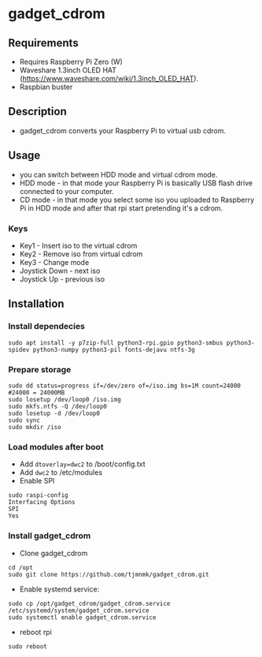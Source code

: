 # gadget_cdrom
## Requirements
* Requires Raspberry Pi Zero (W) 
* Waveshare 1.3inch OLED HAT (https://www.waveshare.com/wiki/1.3inch_OLED_HAT).
* Raspbian buster

## Description
* gadget_cdrom converts your Raspberry Pi to virtual usb cdrom.

## Usage
* you can switch between HDD mode and virtual cdrom mode.
* HDD mode - in that mode your Raspberry Pi is basically USB flash drive connected to your computer.
* CD mode - in that mode you select some iso you uploaded to Raspberry Pi in HDD mode and after that rpi start pretending it's a cdrom. 

### Keys
* Key1 - Insert iso to the virtual cdrom
* Key2 - Remove iso from virtual cdrom
* Key3 - Change mode
* Joystick Down - next iso
* Joystick Up - previous iso

## Installation
### Install dependecies
```
sudo apt install -y p7zip-full python3-rpi.gpio python3-smbus python3-spidev python3-numpy python3-pil fonts-dejavu ntfs-3g
```

### Prepare storage
```
sudo dd status=progress if=/dev/zero of=/iso.img bs=1M count=24000 #24000 = 24000MB
sudo losetup /dev/loop0 /iso.img
sudo mkfs.ntfs -Q /dev/loop0
sudo losetup -d /dev/loop0
sudo sync
sudo mkdir /iso
```

### Load modules after boot
* Add ```dtoverlay=dwc2``` to /boot/config.txt
* Add ```dwc2``` to /etc/modules
* Enable SPI
```
sudo raspi-config
Interfacing Options
SPI
Yes
```

### Install gadget_cdrom
* Clone gadget_cdrom
```
cd /opt
sudo git clone https://github.com/tjmnmk/gadget_cdrom.git
```
* Enable systemd service:
```
sudo cp /opt/gadget_cdrom/gadget_cdrom.service /etc/systemd/system/gadget_cdrom.service
sudo systemctl enable gadget_cdrom.service
```
* reboot rpi
```
sudo reboot
```